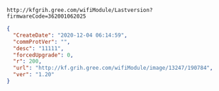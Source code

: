 `http://kfgrih.gree.com/wifiModule/Lastversion?firmwareCode=362001062025`

```json
{
  "CreateDate": "2020-12-04 06:14:59",
  "commProtVer": "",
  "desc": "11111",
  "forcedUpgrade": 0,
  "r": 200,
  "url": "http://kf.grih.gree.com/wifiModule/image/13247/190784",
  "ver": "1.20"
}
```
